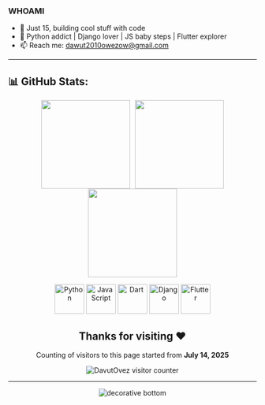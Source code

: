 ### WHOAMI
- 🧃 Just 15, building cool stuff with code  
- 🐍 Python addict | Django lover | JS baby steps | Flutter explorer    
- 📫 Reach me: [dawut2010owezow@gmail.com](mailto:dawut2010owezow@gmail.com)

---

## 📊 GitHub Stats:

<div align="center" style="display: flex; flex-wrap: wrap; justify-content: center; gap: 10px;">
  <img height="180px" src="https://github-readme-stats.vercel.app/api?username=DavutOvez&show_icons=true&theme=radical&count_private=true" />
  <img height="180px" src="https://github-readme-stats.vercel.app/api/top-langs/?username=DavutOvez&layout=compact&show_icons=true&theme=radical&langs_count=8" />
</div>

<div align="center">
  <img height="180px" src="https://streak-stats.demolab.com?user=DavutOvez&theme=radical" />
</div>

<p align="center">
  <img title="Python" src="https://cdn.jsdelivr.net/gh/devicons/devicon/icons/python/python-original.svg" width="60" height="60" style="transition: transform 0.2s;" onmouseover="this.style.transform='scale(1.2)'" onmouseout="this.style.transform='scale(1)'" />
  <img title="JavaScript" src="https://cdn.jsdelivr.net/gh/devicons/devicon/icons/javascript/javascript-original.svg" width="60" height="60" style="transition: transform 0.2s;" onmouseover="this.style.transform='scale(1.2)'" onmouseout="this.style.transform='scale(1)'" />
  <img title="Dart" src="https://cdn.jsdelivr.net/gh/devicons/devicon/icons/dart/dart-original.svg" width="60" height="60" style="transition: transform 0.2s;" onmouseover="this.style.transform='scale(1.2)'" onmouseout="this.style.transform='scale(1)'" />
  <img title="Django" src="https://cdn.jsdelivr.net/gh/devicons/devicon/icons/django/django-plain.svg" width="60" height="60" style="transition: transform 0.2s;" onmouseover="this.style.transform='scale(1.2)'" onmouseout="this.style.transform='scale(1)'" />
  <img title="Flutter" src="https://cdn.jsdelivr.net/gh/devicons/devicon/icons/flutter/flutter-original.svg" width="60" height="60" style="transition: transform 0.2s;" onmouseover="this.style.transform='scale(1.2)'" onmouseout="this.style.transform='scale(1)'" />
</p>


<h2 align="center">Thanks for visiting ❤️</h2>

<p align="center">Counting of visitors to this page started from <strong>July 14, 2025</strong></p>

<p align="center">
  <img src="https://count.getloli.com/get/@DavutOvez-counter" alt="DavutOvez visitor counter" />
</p>

---

<p align="center">
  <img src="https://github.com/BEPb/BEPb/raw/main/assets/Bottom_down.svg" alt="decorative bottom" />
</p>
